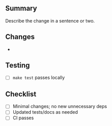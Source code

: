 ## Summary
Describe the change in a sentence or two.

## Changes
- 

## Testing
- [ ] `make test` passes locally

## Checklist
- [ ] Minimal changes; no new unnecessary deps
- [ ] Updated tests/docs as needed
- [ ] CI passes
